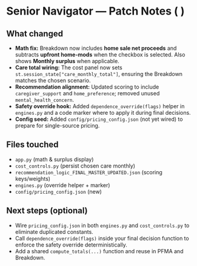 # Senior Navigator — Patch Notes (  )

## What changed
- **Math fix:** Breakdown now includes **home sale net proceeds** and subtracts **upfront home-mods** when the checkbox is selected. Also shows **Monthly surplus** when applicable.
- **Care total wiring:** The cost panel now sets `st.session_state["care_monthly_total"]`, ensuring the Breakdown matches the chosen scenario.
- **Recommendation alignment:** Updated scoring to include `caregiver_support` and `home_preference`; removed unused `mental_health_concern`.
- **Safety override hook:** Added `dependence_override(flags)` helper in `engines.py` and a code marker where to apply it during final decisions.
- **Config seed:** Added `config/pricing_config.json` (not yet wired) to prepare for single-source pricing.

## Files touched
- `app.py` (math & surplus display)
- `cost_controls.py` (persist chosen care monthly)
- `recommendation_logic_FINAL_MASTER_UPDATED.json` (scoring keys/weights)
- `engines.py` (override helper + marker)
- `config/pricing_config.json` (new)

## Next steps (optional)
- Wire `pricing_config.json` in both `engines.py` and `cost_controls.py` to eliminate duplicated constants.
- Call `dependence_override(flags)` inside your final decision function to enforce the safety override deterministically.
- Add a shared `compute_totals(...)` function and reuse in PFMA and Breakdown.
